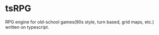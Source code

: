 # tsRPG
RPG engine for old-school games(90s style, turn based, grid maps, etc.) written on typescript.
